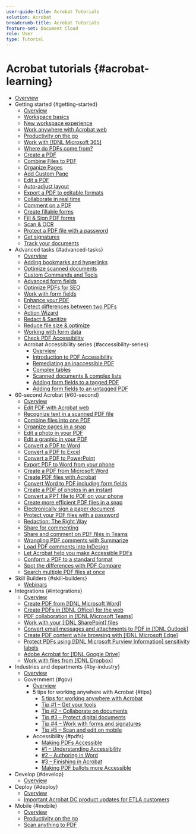 ```yaml
---
user-guide-title: Acrobat Tutorials
solution: Acrobat
breadcrumb-title: Acrobat Tutorials
feature-set: Document Cloud
role: User
type: Tutorial
---
```


# Acrobat tutorials {#acrobat-learning}

+ [Overview](overview.md)
+ Getting started {#getting-started}
  + [Overview](getting-started/getting-started-overview.md)
  + [Workspace basics](getting-started/get-to-know-the-acrobat-dc-interface.md)
  + [New workspace experience](getting-started/new-workspace.md)
  + [Work anywhere with Acrobat web](getting-started/acrobatweb.md)
  + [Productivity on the go](getting-started/productivity.md)
  + [Work with [!DNL Microsoft 365]](https://experienceleague.adobe.com/docs/document-cloud-learn/acrobat-learning/integrations/integrate-overview.html#microsoft)
  + [Where do PDFs come from?](getting-started/where-do-pdfs-come-from.md)
  + [Create a PDF](getting-started/create-pdf.md)
  + [Combine Files to PDF](getting-started/combine-to-pdf.md)
  + [Organize Pages](getting-started/organize.md)
  + [Add Custom Page](getting-started/add-custom-page.md)
  + [Edit a PDF](getting-started/edit-pdf.md)
  + [Auto-adjust layout](getting-started/auto-adjust-layout.md)
  + [Export a PDF to editable formats](getting-started/export-pdf.md)
  + [Collaborate in real time](getting-started/collaborate.md)
  + [Comment on a PDF](getting-started/comment-on-pdf-files.md)
  + [Create fillable forms](getting-started/create-fillable-forms.md)
  + [Fill & Sign PDF forms](getting-started/fill-and-sign.md)
  + [Scan & OCR](getting-started/scan-and-ocr.md)
  + [Protect a PDF file with a password](getting-started/password-protect.md)
  + [Get signatures](getting-started/signatures.md)
  + [Track your documents](getting-started/track.md)
+ Advanced tasks {#advanced-tasks}
  + [Overview](advanced-tasks/advanced-tasks-overview.md)
  + [Adding bookmarks and hyperlinks](advanced-tasks/bookmarks.md)
  + [Optimize scanned documents](advanced-tasks/optimizescan.md)
  + [Custom Commands and Tools](advanced-tasks/custom.md)
  + [Advanced form fields](advanced-tasks/advancedforms.md)
  + [Optimize PDFs for SEO](advanced-tasks/optimizeseo.md)
  + [Work with form fields](advanced-tasks/workforms.md)
  + [Enhance your PDF](advanced-tasks/enhance.md)
  + [Detect differences between two PDFs](advanced-tasks/compare.md)
  + [Action Wizard](advanced-tasks/action.md)
  + [Redact & Sanitize](advanced-tasks/redact.md)
  + [Reduce file size & optimize](advanced-tasks/reduce.md)
  + [Working with form data](advanced-tasks/formdata.md)
  + [Check PDF Accessibility](advanced-tasks/accessibility.md)
  + Acrobat Accessibility series {#accessibility-series}
     + [Overview](advanced-tasks/accessibility-series.md)
     + [Introduction to PDF Accessibility](advanced-tasks/accessibilitysession1.md)
     + [Remediating an inaccessible PDF](advanced-tasks/accessibilitysession2.md)
     + [Complex tables](advanced-tasks/accessibilitysession3.md)
     + [Scanned documents & complex lists](advanced-tasks/accessibilitysession4.md)
     + [Adding form fields to a tagged PDF](advanced-tasks/accessibilitysession5.md)
     + [Adding form fields to an untagged PDF](advanced-tasks/accessibilitysession6.md)
+ 60-second Acrobat {#60-second}
  + [Overview](60-second/60-second-overview.md)
  + [Edit PDF with Acrobat web](60-second/edit.md)
  + [Recognize text in a scanned PDF file](60-second/textrecognition.md)
  + [Combine files into one PDF](60-second/combine-to-one-pdf.md)
  + [Organize pages in a snap](60-second/organize.md)
  + [Edit a photo in your PDF](60-second/editphoto.md)
  + [Edit a graphic in your PDF](60-second/editgraphic.md)
  + [Convert a PDF to Word](60-second/convert-pdf-word.md)
  + [Convert a PDF to Excel](60-second/convert-pdf-excel.md)
  + [Convert a PDF to PowerPoint](60-second/convert-pdf-powerpoint.md)
  + [Export PDF to Word from your phone](60-second/exportwordphone.md)
  + [Create a PDF from Microsoft Word](60-second/word-to-pdf.md)
  + [Create PDF files with Acrobat](60-second/create-from-acrobat.md)
  + [Convert Word to PDF including form fields](60-second/wordform.md)
  + [Create a PDF of photos in an instant](60-second/photo.md)
  + [Convert a PPT file to PDF on your phone](60-second/phone.md)
  + [Create more efficient PDF files in a snap](60-second/optimize.md)
  + [Electronically sign a paper document](60-second/sign.md)
  + [Protect your PDF files with a password](60-second/protect.md)
  + [Redaction: The Right Way](60-second/redaction.md)
  + [Share for commenting](60-second/share-comment.md)
  + [Share and comment on PDF files in Teams](60-second/share-comment-teams.md)
  + [Wrangling PDF comments with Summarize](60-second/summarize-comments.md)
  + [Load PDF comments into InDesign](60-second/indesign.md)
  + [Let Acrobat help you make Accessible PDFs](60-second/accessible.md)
  + [Conform a PDF to a standard format](60-second/conform.md)
  + [Spot the differences with PDF Compare](60-second/compare.md)
  + [Search multiple PDF files at once](60-second/search.md)
+ Skill Builders {#skill-builders}
  + [Webinars](skill-builder/skill-builder-webinars.md)
+ Integrations {#integrations}
  + [Overview](integrate/integrate-overview.md)
  + [Create PDF from [!DNL Microsoft Word]](integrate/createfromword.md)
  + [Create PDFs in [!DNL Office] for the web](integrate/createofficeweb.md)
  + [PDF collaboration in [!DNL Microsoft Teams]](integrate/acrobatandteams.md)
  + [Work with your [!DNL SharePoint] files](integrate/acrobatandsp.md)
  + [Convert email messages and attachments to PDF in [!DNL Outlook]](integrate/outlook.md)
  + [Create PDF content while browsing with [!DNL Microsoft Edge]](integrate/edge.md)
  + [Protect PDFs using [!DNL Microsoft Purview Information] sensitivity labels](integrate/microsoftsensitivitylabels.md)
  + [Adobe Acrobat for [!DNL Google Drive]](integrate/acrobatandgoogle.md)
  + [Work with files from [!DNL Dropbox]](integrate/acrobat-dropbox.md)
+ Industries and departments {#by-industry}
  + [Overview](industry/industry-overview.md)
  + Government {#gov}
    + [Overview](industry/gov/gov-overview.md)
    + 5 tips for working anywhere with Acrobat {#tips}
      + [5 tips for working anywhere with Acrobat](industry/gov/5-tips-for-working-anywhere-with-acrobat-dc-for-government.md) 
      + [Tip #1 – Get your tools](industry/gov/get-your-tools.md)
      + [Tip #2 – Collaborate on documents](industry/gov/collaborate-on-documents.md)
      + [Tip #3 – Protect digital documents](industry/gov/protect-digital-documents.md)
      + [Tip #4 – Work with forms and signatures](industry/gov/work-with-forms-and-signatures.md)
      + [Tip #5 – Scan and edit on mobile](industry/gov/scan-and-edit-on-mobile.md)
    + Accessibility {#pdfs}
      + [Making PDFs Accessible](industry/gov/making-pdfs-accessible.md)
      + [#1 – Understanding Accessibility](industry/gov/understanding-accessibility.md)
      + [#2 – Authoring in Word](industry/gov/authoring-in-word.md)
      + [#3 – Finishing in Acrobat](industry/gov/finishing-in-acrobat.md)
      + [Making PDF ballots more Accessible](industry/gov/making-pdf-ballots-accessible.md)
+ Develop {#develop}
  + [Overview](develop/develop-overview.md)
+ Deploy {#deploy}
  + [Overview](deploy/deploy-overview.md)
  + [Important Acrobat DC product updates for ETLA customers](deploy/signentitlementchanges.md)
+ Mobile {#mobile}
  + [Overview](mobile/mobile-overview.md)
  + [Productivity on the go](https://experienceleague.adobe.com/docs/document-cloud-learn/acrobat-learning/getting-started/productivity.html)
  +  [Scan anything to PDF](mobile/scan-mobile-app.md)
